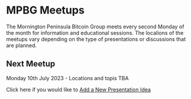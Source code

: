 # MPBG Meetups
The Mornington Peninsula Bitcoin Group meets every second Monday of the month for information and educational sessions. The localions of the meetups vary depending on the type of presentations or discussions that are planned.

## Next Meetup
Monday 10th July 2023 - Locations and topis TBA

Click here if you would like to [Add a New Presentation Idea](https://github.com/peninsula-bitcoin/meetups/issues/new?assignees=&labels=Presentation&projects=&template=presentation-idea.md&title=)

